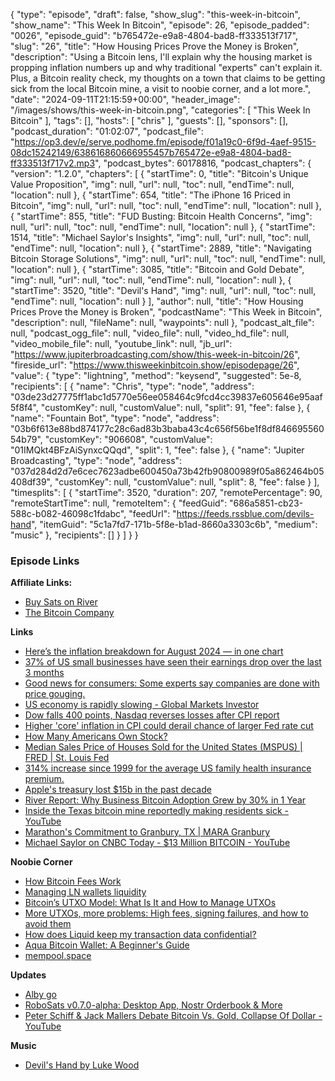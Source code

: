 {
  "type": "episode",
  "draft": false,
  "show_slug": "this-week-in-bitcoin",
  "show_name": "This Week In Bitcoin",
  "episode": 26,
  "episode_padded": "0026",
  "episode_guid": "b765472e-e9a8-4804-bad8-ff333513f717",
  "slug": "26",
  "title": "How Housing Prices Prove the Money is Broken",
  "description": "Using a Bitcoin lens, I'll explain why the housing market is propping inflation numbers up and why traditional \"experts\" can't explain it. Plus, a Bitcoin reality check, my thoughts on a town that claims to be getting sick from the local Bitcoin mine,  a visit to noobie corner, and a lot more.",
  "date": "2024-09-11T21:15:59+00:00",
  "header_image": "/images/shows/this-week-in-bitcoin.png",
  "categories": [
    "This Week In Bitcoin"
  ],
  "tags": [],
  "hosts": [
    "chris"
  ],
  "guests": [],
  "sponsors": [],
  "podcast_duration": "01:02:07",
  "podcast_file": "https://op3.dev/e/serve.podhome.fm/episode/f01a19c0-6f9d-4aef-9515-08dc15242149/638616860666955457b765472e-e9a8-4804-bad8-ff333513f717v2.mp3",
  "podcast_bytes": 60178816,
  "podcast_chapters": {
    "version": "1.2.0",
    "chapters": [
      {
        "startTime": 0,
        "title": "Bitcoin's Unique Value Proposition",
        "img": null,
        "url": null,
        "toc": null,
        "endTime": null,
        "location": null
      },
      {
        "startTime": 654,
        "title": "The iPhone 16 Priced in Bitcoin",
        "img": null,
        "url": null,
        "toc": null,
        "endTime": null,
        "location": null
      },
      {
        "startTime": 855,
        "title": "FUD Busting: Bitcoin Health Concerns",
        "img": null,
        "url": null,
        "toc": null,
        "endTime": null,
        "location": null
      },
      {
        "startTime": 1514,
        "title": "Michael Saylor's Insights",
        "img": null,
        "url": null,
        "toc": null,
        "endTime": null,
        "location": null
      },
      {
        "startTime": 2889,
        "title": "Navigating Bitcoin Storage Solutions",
        "img": null,
        "url": null,
        "toc": null,
        "endTime": null,
        "location": null
      },
      {
        "startTime": 3085,
        "title": "Bitcoin and Gold Debate",
        "img": null,
        "url": null,
        "toc": null,
        "endTime": null,
        "location": null
      },
      {
        "startTime": 3520,
        "title": "Devil's Hand",
        "img": null,
        "url": null,
        "toc": null,
        "endTime": null,
        "location": null
      }
    ],
    "author": null,
    "title": "How Housing Prices Prove the Money is Broken",
    "podcastName": "This Week in Bitcoin",
    "description": null,
    "fileName": null,
    "waypoints": null
  },
  "podcast_alt_file": null,
  "podcast_ogg_file": null,
  "video_file": null,
  "video_hd_file": null,
  "video_mobile_file": null,
  "youtube_link": null,
  "jb_url": "https://www.jupiterbroadcasting.com/show/this-week-in-bitcoin/26",
  "fireside_url": "https://www.thisweekinbitcoin.show/episodepage/26",
  "value": {
    "type": "lightning",
    "method": "keysend",
    "suggested": 5e-8,
    "recipients": [
      {
        "name": "Chris",
        "type": "node",
        "address": "03de23d27775ff1abc1d5770e56ee058464c9fcd4cc39837e605646e95aaf5f8f4",
        "customKey": null,
        "customValue": null,
        "split": 91,
        "fee": false
      },
      {
        "name": "Fountain Bot",
        "type": "node",
        "address": "03b6f613e88bd874177c28c6ad83b3baba43c4c656f56be1f8df84669556054b79",
        "customKey": "906608",
        "customValue": "01IMQkt4BFzAiSynxcQQqd",
        "split": 1,
        "fee": false
      },
      {
        "name": "Jupiter Broadcasting",
        "type": "node",
        "address": "037d284d2d7e6cec7623adbe600450a73b42fb90800989f05a862464b05408df39",
        "customKey": null,
        "customValue": null,
        "split": 8,
        "fee": false
      }
    ],
    "timesplits": [
      {
        "startTime": 3520,
        "duration": 207,
        "remotePercentage": 90,
        "remoteStartTime": null,
        "remoteItem": {
          "feedGuid": "686a5851-cb23-588c-b082-46098c1fdabc",
          "feedUrl": "https://feeds.rssblue.com/devils-hand",
          "itemGuid": "5c1a7fd7-171b-5f8e-b1ad-8660a3303c6b",
          "medium": "music"
        },
        "recipients": []
      }
    ]
  }
}


### Episode Links

**Affiliate Links:**

* [Buy Sats on River](https://river.com/signup?r=3CT4V56E)
* [The Bitcoin Company](https://app.thebitcoincompany.com/signup?ref=UNPLUGGED)

**Links**

* [Here’s the inflation breakdown for August 2024 — in one chart](https://www.cnbc.com/2024/09/11/heres-the-inflation-breakdown-for-august-2024-in-one-chart.html)
* [37% of US small businesses have seen their earnings drop over the last 3 months](https://x.com/KobeissiLetter/status/1833905774650630312)
* [Good news for consumers: Some experts say companies are done with price gouging.](https://www.marketwatch.com/livecoverage/cpi-report-for-august-inflation-data-expected-to-weigh-heavily-on-fed-s-rate-cut-plan/card/good-news-for-consumers-some-experts-say-companies-are-done-with-price-gouging--tEKuGb4lU9naEgIeZsuP?&mod=home-page)
* [US economy is rapidly slowing - Global Markets Investor](https://www.globalmarketsinvestor.xyz/p/us-economy-is-rapidly-slowing)
* [ Dow falls 400 points, Nasdaq reverses losses after CPI report](https://www.marketwatch.com/livecoverage/stock-market-today-dow-futures-dip-as-cpi-inflation-data-looms?mod=home-page)
* [Higher 'core' inflation in CPI could derail chance of larger Fed rate cut ](https://www.marketwatch.com/livecoverage/cpi-report-for-august-inflation-data-expected-to-weigh-heavily-on-fed-s-rate-cut-plan/card/higher-core-inflation-in-cpi-could-derail-chance-of-larger-fed-rate-cut-QzclbdxkWkL17QgnfvN4?mod=home-page)
* [How Many Americans Own Stock? ](https://www.fool.com/research/how-many-americans-own-stock/)
* [Median Sales Price of Houses Sold for the United States (MSPUS) | FRED | St. Louis Fed](https://fred.stlouisfed.org/series/MSPUS)
* [314% increase since 1999 for the average US family health insurance premium.](https://x.com/charliebilello/status/1833345166586814774?t=hwFJNsuq2bEezMrnZUDOow)
* [Apple's treasury lost $15b in the past decade](https://x.com/Leishman/status/1833215910208852449)
* [River Report: Why Business Bitcoin Adoption Grew by 30% in 1 Year](https://blog.river.com/business-bitcoin-adoption-2024/)
* [Inside the Texas bitcoin mine reportedly making residents sick - YouTube](https://www.youtube.com/watch?v=cEhPTdorNDs)
* [Marathon's Commitment to Granbury, TX | MARA Granbury](https://www.maragranbury.com/posts/marathons-commitment-to-granbury-tx)
* [Michael Saylor on CNBC Today - $13 Million BITCOIN - YouTube](https://www.youtube.com/watch?v=-jXOtjAoKWs)

**Noobie Corner**

* [How Bitcoin Fees Work ](https://river.com/learn/how-bitcoin-fees-work/)
* [Managing LN wallets liquidity](https://stacker.news/items/679242)
* [Bitcoin’s UTXO Model: What Is It and How to Manage UTXOs](https://river.com/learn/bitcoins-utxo-model/)
* [More UTXOs, more problems: High fees, signing failures, and how to avoid them](https://unchained.com/blog/too-many-bitcoin-utxos/)
* [How does Liquid keep my transaction data confidential? ](https://help.blockstream.com/hc/en-us/articles/900001390743-How-does-Liquid-keep-my-transaction-data-confidential)
* [Aqua Bitcoin Wallet: A Beginner's Guide](https://www.btcsessions.ca/post/aqua-bitcoin-wallet)
* [mempool.space ](https://mempool.space/)

**Updates**

* [Alby go](https://github.com/getAlby/go)
* [RoboSats v0.7.0-alpha: Desktop App, Nostr Orderbook & More](https://www.nobsbitcoin.com/robosats-v0-7-0-alpha/)
* [Peter Schiff & Jack Mallers Debate Bitcoin Vs. Gold, Collapse Of Dollar - YouTube](https://www.youtube.com/watch?v=MSlEQA1BoOE&t=2402s)

**Music**

* [Devil's Hand by Luke Wood](https://podcastindex.org/podcast/7000750?episode=27024520183)
